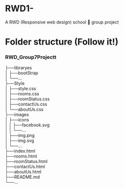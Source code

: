 # RWD1-

A RWD (Responsive web design) school 🏫 group project

<h1> Folder structure (Follow it!)</h1>

<h3>RWD_Group7Projectt</h3>
├──libraryes <br>
│  ├──bootStrap <br>
│  └──...<br>
├──Style<br>
│  ├──style.css<br>
│  ├──rooms.css<br>
│  ├──roomStatus.css<br>
│  ├──contactUs.css<br>
│  └──aboutUs.css<br>
├──images<br>
│  ├──icons<br>
│  │  ├──facebook.svg<br>
│  │  └──...<br>
│  ├──img.png<br>
│  ├──img.svg<br>
│  └──...<br>
├──index.html<br>
├──rooms.html<br>
├──roomStatus.html<br>
├──contactUs.html<br>
├──aboutUs.html<br>
├──README.md<br>
└──...<br>
